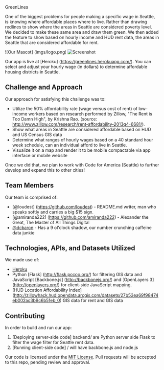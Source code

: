 GreenLines

One of the biggest problems for people making a specific wage in Seattle, is knowing where affordable places where to live.  Rather than drawing redlines to show where the areas in Seattle are considered poverty level.  We decided to make these same area and draw them green.  We then added the feature to show based on hourly income and HUD rent data, the areas in Seattle that are considered affordable for rent.  

![Our Mascot] (imgs/logo.png)
![Screenshot](imgs/screenshot.jpg)

Our app is live at [Heroku] (https://greenlines.herokuapp.com/). You can select and adjust your hourly wage (in dollars) to determine affordable housing districts in Seattle.

## Challenge and Approach

Our approach for satisfying this challenge was to:

- Utilize the 50% affordability rate (wage versus cost of rent) of low-income workers based on research performed by Zillow, "The Rent is Too Damn High", by Krishna Rao. (source: http://www.zillow.com/research/rent-affordability-2013q4-6681/). 
- Show what areas in Seattle are considered affordable based on HUD and US Census GIS data
- Determine what ranges of hourly wages based on a 40 standard hour week schedule, can an individual afford to live in Seattle.
- Visualize it on a map and render it to be mobile compactable via app interface or mobile website 

Once we did that, we plan to work with Code for America (Seattle) to further develop and expand this to other cities!

## Team Members

Our team is comprised of:

- [@loudest] (https://github.com/loudest) - README.md writer, man who speaks softly and carries a big $15 sign. 
- [@amiranda222] (https://github.com/amiranda222) - Alexander the Great, The Master of All Things Digital
- [@dcbaron](http://github.com/dcbaron) - Has a 9 ol'clock shadow, our number crunching caffeine data junkie

## Technologies, APIs, and Datasets Utilized

We made use of:
- [Heroku](https://www.heroku.com/)
- Python [Flask] (http://flask.pocoo.org/) for filtering GIS data and JavaScript [Backbone.js] (http://backbonejs.org/) and [OpenLayers 3] (http://openlayers.org/) for client-side JavaScript mapping.
- [HUD Location Affordability Index] (http://zillowhack.hud.opendata.arcgis.com/datasets/27b53ea69f98474eb002ac3b9c6b51eb_0) GIS data for rent and GIS data

## Contributing

In order to build and run our app:

1. [Deploying server-side code] backend/ are Python server side Flask to filter the wage filter for Seattle rent data.
2. [Running client-side code] / will have backbone.js and node.js 

Our code is licensed under the [MIT License](LICENSE.md). Pull requests will be accepted to this repo, pending review and approval.
